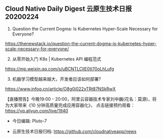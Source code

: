 ## Cloud Native Daily Digest 云原生技术日报 20200224

1. Question the Current Dogma: Is Kubernetes Hyper-Scale Necessary for Everyone?

https://thenewstack.io/question-the-current-dogma-is-kubernetes-hyper-scale-necessary-for-everyone/

2. 从零开始入门 K8s | Kubernetes API 编程范式

https://mp.weixin.qq.com/s/uBCNTLCllE0tl70oLhLufg

3. 机器学习模型越来越大，开发者应该如何部署?

https://www.infoq.cn/article/O8g0i022xTRt87NSkRwX

【直播预告】今晚19:00 - 20:00，阿里云容器技术专家刘中巍(花名：莫源)，将为大家带来《10 分钟高质量完成应用容器化》，
点击链接预约观看：https://yq.aliyun.com/live/1940

- 今日编辑: Pluto-7

- 云原生技术日报归档: https://github.com/cloudnativeapp/news
